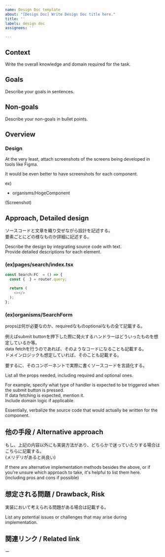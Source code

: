 ```yaml
---
name: Design Doc template
about: "[Design Doc] Write Design Doc title here."
title: ''
labels: design doc
assignees: ''

---
```


## Context

Write the overall knowledge and domain required for the task.

## Goals

Describe your goals in sentences.

## Non-goals

Describe your non-goals in bullet points.

## Overview

### Design

At the very least, attach screenshots of the screens being developed in tools like Figma.

It would be even better to have screenshots for each component.

ex)

- organisms/HogeComponent

(Screenshot)

## Approach, Detailed design

ソースコードと文章を織り交ぜながら設計を記述する。  
要素ごとにどの様なものか詳細に記述する。

Describe the design by integrating source code with text.  
Provide detailed descriptions for each element.

### (ex)pages/search/index.tsx

```ts
const Search:FC  = () => {
  const {  } = router.query;

  return (
    <></>
  );
};
```

### (ex)organisms/SearchForm

propsは何が必要なのか、requiredなものoptionalなもの全て記載する。  

例えばsubmit buttonを押下した際に発火するハンドラーはどういったものを想定しているか等。  
data fetchを行うのであれば、そのようなコードになることも記載する。  
ドメインロジックも想定していれば、そのことも記載する。  

要するに、そのコンポーネントで実際に書くソースコードを言語化する。  

List all the props needed, including required and optional ones.  

For example, specify what type of handler is expected to be triggered when the submit button is pressed.  
If data fetching is expected, mention it.  
Include domain logic if applicable.  

Essentially, verbalize the source code that would actually be written for the component.

## 他の手段 / Alternative approach

もし、上記の内容以外にも実装方法があり、どちらかで迷っていたりする場合はこちらに記載する。  
 (メリデリがあると尚良い)

If there are alternative implementation methods besides the above, or if you're unsure which approach to take, it's helpful to list them here.  
(including pros and cons if possible)

## 想定される問題 / Drawback, Risk

実装において考えられる問題がある場合は記載する。

List any potential issues or challenges that may arise during implementation.

## 関連リンク / Related link

ー

